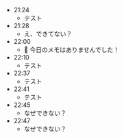 
- 21:24
	- テスト
- 21:28
	- え、できてない？
- 22:00
	- 📝 今日のメモはありませんでした！
- 22:10
	- テスト
- 22:37
	- テスト
- 22:41
	- テスト
- 22:45
	- なぜできない？
- 22:47
	- なぜできない？